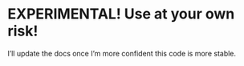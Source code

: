 # EXPERIMENTAL! Use at your own risk!

I’ll update the docs once I’m more confident this code is more stable.
